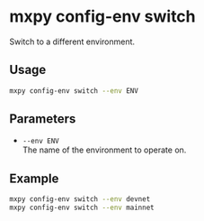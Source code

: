 # mxpy config-env switch

Switch to a different environment.

## Usage

```bash
mxpy config-env switch --env ENV
```

## Parameters

- `--env ENV`  
  The name of the environment to operate on.

## Example

```bash
mxpy config-env switch --env devnet
mxpy config-env switch --env mainnet
